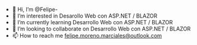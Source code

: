- 👋 Hi, I’m @Felipe-
- 👀 I’m interested in Desarollo Web con ASP.NET / BLAZOR 
- 🌱 I’m currently learning Desarrollo Web con ASP.NET / BLAZOR
- 💞️ I’m looking to collaborate on Desarrollo Web con ASP.NET / BLAZOR 
- 📫 How to reach me felipe.moreno.marciales@outlook.com
<!---
FelipeIII/FelipeIII is a ✨ special ✨ repository because its `README.md` (this file) appears on your GitHub profile.
You can click the Preview link to take a look at your changes.
--->
